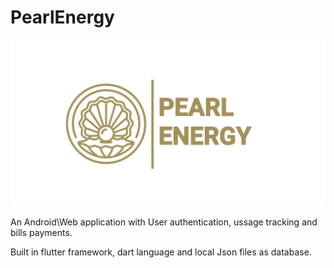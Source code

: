 # PearlEnergy

![PearlEnergy Logo](https://github.com/nayaksomkar/PearlEnergy/blob/master/assets/images/logo.png)

An Android\Web application with User authentication, ussage tracking and bills payments.

Built in flutter framework, dart language and local Json files as database.
